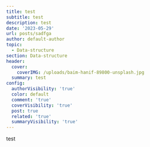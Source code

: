 ```yaml
---
title: test
subtitle: test
description: test
date: '2023-05-29'
url: posts/sadfga
author: default-author
topic:
  - Data-structure
section: Data-structure
header:
  cover:
    coverIMG: /uploads/baim-hanif-89800-unsplash.jpg
  summary: test
config:
  authorVisibility: 'true'
  color: default
  comment: 'true'
  coverVisibility: 'true'
  post: true
  related: 'true'
  summaryVisibility: 'true'
---
```

test
